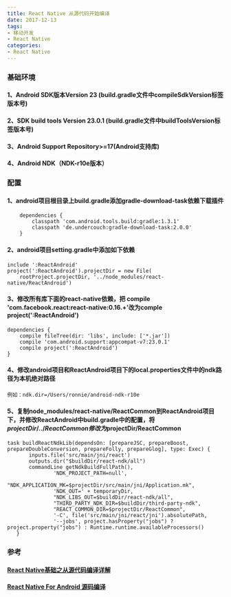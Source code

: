 ```yaml
---
title: React Native 从源代码开始编译
date: 2017-12-13
tags:
- 移动开发
- React Native
categories:
- React Native
---
```

### 基础环境
#### 1、Android SDK版本Version 23 (build.gradle文件中compileSdkVersion标签版本号)
#### 2、SDK build tools Version 23.0.1 (build.gradle文件中buildToolsVersion标签版本号)
#### 3、Android Support Repository>=17(Android支持库)
#### 4、Android NDK（NDK-r10e版本）
### 配置
#### 1、android项目根目录上build.gradle添加gradle-download-task依赖下载插件
```
    dependencies {
        classpath 'com.android.tools.build:gradle:1.3.1'
        classpath 'de.undercouch:gradle-download-task:2.0.0'
    }
```
#### 2、android项目setting.gradle中添加如下依赖
```
include ':ReactAndroid'
project(':ReactAndroid').projectDir = new File(
    rootProject.projectDir, '../node_modules/react-native/ReactAndroid')
```
#### 3、修改所有库下面的react-native依赖，把 compile 'com.facebook.react:react-native:0.16.+'改为comple project(':ReactAndroid')
```
dependencies {
    compile fileTree(dir: 'libs', include: ['*.jar'])
    compile 'com.android.support:appcompat-v7:23.0.1'
    compile project(':ReactAndroid')
}
```
#### 4、修改android项目和ReactAndroid项目下的local.properties文件中的ndk路径为本机绝对路径
```
例如：ndk.dir=/Users/ronnie/android-ndk-r10e
```
#### 5、复制node_modules/react-native/ReactCommon到ReactAndroid项目下，并修改ReactAndroid中build.gradle中的配置，将$projectDir/../ReactCommon修改为$projectDir/ReactCommon
```
task buildReactNdkLib(dependsOn: [prepareJSC, prepareBoost, prepareDoubleConversion, prepareFolly, prepareGlog], type: Exec) {
       inputs.file('src/main/jni/react')
       outputs.dir("$buildDir/react-ndk/all")
       commandLine getNdkBuildFullPath(),
               'NDK_PROJECT_PATH=null',
               "NDK_APPLICATION_MK=$projectDir/src/main/jni/Application.mk",
               'NDK_OUT=' + temporaryDir,
               "NDK_LIBS_OUT=$buildDir/react-ndk/all",
               "THIRD_PARTY_NDK_DIR=$buildDir/third-party-ndk",
               "REACT_COMMON_DIR=$projectDir/ReactCommon",
               '-C', file('src/main/jni/react/jni').absolutePath,
               '--jobs', project.hasProperty("jobs") ? project.property("jobs") : Runtime.runtime.availableProcessors()
   }

```
### 参考
#### [React Native基础之从源代码编译详解](http://www.lcode.org/react-native%E5%9F%BA%E7%A1%80%E4%B9%8B%E4%BB%8E%E6%BA%90%E4%BB%A3%E7%A0%81%E7%BC%96%E8%AF%91%E8%AF%A6%E8%A7%A3-%E9%80%82%E9%85%8Dandroid%E5%BC%80/)
#### [React Native For Android 源码编译](https://www.jianshu.com/p/bd4bcdceba9b)